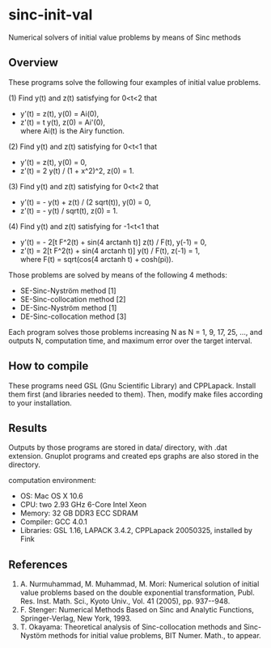 # sinc-init-val
Numerical solvers of initial value problems by means of Sinc methods

## Overview
These programs solve the following four examples of initial value problems.

(1) Find y(t) and z(t) satisfying for 0<t<2 that
* y'(t) = z(t),   y(0) = Ai(0),
* z'(t) = t y(t), z(0) = Ai'(0),  
where Ai(t) is the Airy function.

(2) Find y(t) and z(t) satisfying for 0<t<1 that
* y'(t) = z(t),                 y(0) = 0,
* z'(t) = 2 y(t) / (1 + x^2)^2, z(0) = 1.

(3) Find y(t) and z(t) satisfying for 0<t<2 that
* y'(t) = - y(t) + z(t) / (2 sqrt(t)), y(0) = 0,
* z'(t) = - y(t) / sqrt(t),              z(0) = 1.

(4) Find y(t) and z(t) satisfying for -1<t<1 that
* y'(t) = - 2[t F^2(t) + sin(4 arctanh t)] z(t) / F(t), y(-1) = 0,
* z'(t) =   2[t F^2(t) + sin(4 arctanh t)] y(t) / F(t), z(-1) = 1,  
where F(t) = sqrt(cos(4 arctanh t) + cosh(pi)).

Those problems are solved by means of the following 4 methods:
* SE-Sinc-Nyström method [1]
* SE-Sinc-collocation method [2]
* DE-Sinc-Nyström method [1]
* DE-Sinc-collocation method [3]

Each program solves those problems increasing N as N = 1, 9, 17, 25, ...,
and outputs N, computation time, and maximum error over the target interval.

## How to compile
These programs need GSL (Gnu Scientific Library) and CPPLapack.
Install them first (and libraries needed to them). Then, modify
make files according to your installation.

## Results
Outputs by those programs are stored in data/ directory, with .dat extension.
Gnuplot programs and created eps graphs are also stored in the directory.

computation environment:
* OS: Mac OS X 10.6
* CPU: two 2.93 GHz 6-Core Intel Xeon
* Memory: 32 GB DDR3 ECC SDRAM
* Compiler: GCC 4.0.1
* Libraries: GSL 1.16, LAPACK 3.4.2, CPPLapack 20050325, installed by Fink

## References
1. A. Nurmuhammad, M. Muhammad, M. Mori:
 Numerical solution of initial value problems based on the double exponential
 transformation, Publ. Res. Inst. Math. Sci., Kyoto Univ., Vol. 41 (2005),
 pp. 937--948.
2. F. Stenger: Numerical Methods Based on Sinc and Analytic Functions,
 Springer-Verlag, New York, 1993.
3. T. Okayama: Theoretical analysis of Sinc-collocation methods and
 Sinc-Nystöm methods for initial value problems, BIT Numer. Math., to appear.

